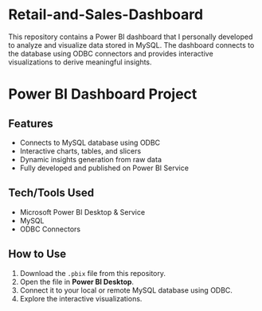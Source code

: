 # Retail-and-Sales-Dashboard
This repository contains a Power BI dashboard that I personally developed to analyze and visualize data stored in MySQL. The dashboard connects to the database using ODBC connectors and provides interactive visualizations to derive meaningful insights.
# Power BI Dashboard Project
## Features
- Connects to MySQL database using ODBC
- Interactive charts, tables, and slicers
- Dynamic insights generation from raw data
- Fully developed and published on Power BI Service

## Tech/Tools Used
- Microsoft Power BI Desktop & Service
- MySQL
- ODBC Connectors

## How to Use
1. Download the `.pbix` file from this repository.
2. Open the file in **Power BI Desktop**.
3. Connect it to your local or remote MySQL database using ODBC.
4. Explore the interactive visualizations.


